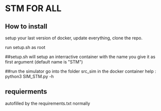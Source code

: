 # STM FOR ALL 

## How to install
setup your last version of docker, update everything, clone the repo.

run setup.sh as root

##setup.sh 
will setup an interractive container with the name you give it as first argument (default name is "STM")


##run the simulator 
	go into the folder src_sim in the docker container
	help : python3 SIM_STM.py -h

## requierments 
autofilled by the requirements.txt normally


